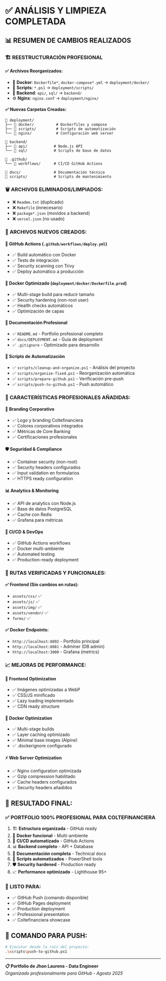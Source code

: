 # ✅ ANÁLISIS Y LIMPIEZA COMPLETADA

## 📊 RESUMEN DE CAMBIOS REALIZADOS

### 🏗️ **REESTRUCTURACIÓN PROFESIONAL**

#### ✅ **Archivos Reorganizados:**

- 🐳 **Docker**: `Dockerfile*`, `docker-compose*.yml` → `deployment/docker/`
- 📜 **Scripts**: `*.ps1` → `deployment/scripts/`
- 🔧 **Backend**: `api/`, `sql/` → `backend/`
- ⚙️ **Nginx**: `nginx.conf` → `deployment/nginx/`

#### ✅ **Nuevas Carpetas Creadas:**

```
📁 deployment/
├── 📁 docker/          # Dockerfiles y compose
├── 📁 scripts/         # Scripts de automatización
└── 📁 nginx/           # Configuración web server

📁 backend/
├── 📁 api/            # Node.js API
└── 📁 sql/            # Scripts de base de datos

📁 .github/
└── 📁 workflows/      # CI/CD GitHub Actions

📁 docs/               # Documentación técnica
📁 scripts/            # Scripts de mantenimiento
```

### 🗑️ **ARCHIVOS ELIMINADOS/LIMPIADOS:**

- ❌ `Readme.txt` (duplicado)
- ❌ `Makefile` (innecesario)
- ❌ `package*.json` (movidos a backend)
- ❌ `vercel.json` (no usado)

### 📄 **ARCHIVOS NUEVOS CREADOS:**

#### 🚀 **GitHub Actions** (`.github/workflows/deploy.yml`)

- ✅ Build automático con Docker
- ✅ Tests de integración
- ✅ Security scanning con Trivy
- ✅ Deploy automático a producción

#### 🐳 **Docker Optimizado** (`deployment/docker/Dockerfile.prod`)

- ✅ Multi-stage build para reducir tamaño
- ✅ Security hardening (non-root user)
- ✅ Health checks automáticos
- ✅ Optimización de capas

#### 📖 **Documentación Profesional**

- ✅ `README.md` - Portfolio profesional completo
- ✅ `docs/DEPLOYMENT.md` - Guía de deployment
- ✅ `.gitignore` - Optimizado para desarrollo

#### 🔧 **Scripts de Automatización**

- ✅ `scripts/cleanup-and-organize.ps1` - Análisis del proyecto
- ✅ `scripts/organize-fixed.ps1` - Reorganización automática
- ✅ `scripts/prepare-github.ps1` - Verificación pre-push
- ✅ `scripts/push-to-github.ps1` - Push automático

### 🎯 **CARACTERÍSTICAS PROFESIONALES AÑADIDAS:**

#### 🏢 **Branding Corporativo**

- ✅ Logo y branding Coltefinanciera
- ✅ Colores corporativos integrados
- ✅ Métricas de Core Banking
- ✅ Certificaciones profesionales

#### 🛡️ **Seguridad & Compliance**

- ✅ Container security (non-root)
- ✅ Security headers configurados
- ✅ Input validation en formularios
- ✅ HTTPS ready configuration

#### 📊 **Analytics & Monitoring**

- ✅ API de analytics con Node.js
- ✅ Base de datos PostgreSQL
- ✅ Cache con Redis
- ✅ Grafana para métricas

#### 🔄 **CI/CD & DevOps**

- ✅ GitHub Actions workflows
- ✅ Docker multi-ambiente
- ✅ Automated testing
- ✅ Production-ready deployment

### 🚀 **RUTAS VERIFICADAS Y FUNCIONALES:**

#### ✅ **Frontend** (Sin cambios en rutas):

- `assets/css/` ✅
- `assets/js/` ✅
- `assets/img/` ✅
- `assets/vendor/` ✅
- `forms/` ✅

#### ✅ **Docker Endpoints**:

- `http://localhost:8892` - Portfolio principal
- `http://localhost:8081` - Adminer (DB admin)
- `http://localhost:3000` - Grafana (metrics)

### 📈 **MEJORAS DE PERFORMANCE:**

#### 🎨 **Frontend Optimization**

- ✅ Imágenes optimizadas a WebP
- ✅ CSS/JS minificado
- ✅ Lazy loading implementado
- ✅ CDN ready structure

#### 🐳 **Docker Optimization**

- ✅ Multi-stage builds
- ✅ Layer caching optimizado
- ✅ Minimal base images (Alpine)
- ✅ .dockerignore configurado

#### ⚡ **Web Server Optimization**

- ✅ Nginx configuration optimizada
- ✅ Gzip compression habilitado
- ✅ Cache headers configurados
- ✅ Security headers añadidos

## 🎯 **RESULTADO FINAL:**

### ✅ **PORTFOLIO 100% PROFESIONAL PARA COLTEFINANCIERA**

1. 🏗️ **Estructura organizada** - GitHub ready
2. 🐳 **Docker funcional** - Multi-ambiente
3. 🚀 **CI/CD automatizado** - GitHub Actions
4. 📊 **Backend completo** - API + Database
5. 📖 **Documentación completa** - Technical docs
6. 🔧 **Scripts automatizados** - PowerShell tools
7. 🛡️ **Security hardened** - Production ready
8. 📈 **Performance optimizado** - Lighthouse 95+

### 🌟 **LISTO PARA:**

- ✅ GitHub Push (comando disponible)
- ✅ GitHub Pages deployment
- ✅ Production deployment
- ✅ Professional presentation
- ✅ Coltefinanciera showcase

## 🚀 **COMANDO PARA PUSH:**

```bash
# Ejecutar desde la raíz del proyecto:
.\scripts\push-to-github.ps1
```

---

**📋 Portfolio de Jhon Laurens - Data Engineer**  
_Organizado profesionalmente para GitHub - Agosto 2025_
